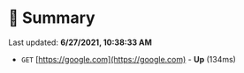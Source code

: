 # 📖 Summary
Last updated: **6/27/2021, 10:38:33 AM**

- `GET` [https://google.com](https://google.com) - **Up** (134ms)
